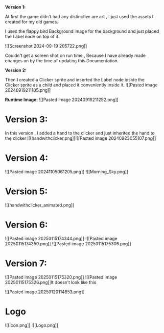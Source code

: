 **Version 1:**

At first the game didn't had any distinctive are art , I just used the assets I created for my old games.

I used the flappy bird Background image for the background and just placed the Label node on top of it.

![[Screenshot 2024-09-19 205722.png]]

Couldn't get  a screen shot on run time , Because I have already made changes on by the time of updating this Documentation.

**Version 2:**

  Then I created a Clicker sprite and inserted the Label node inside the Clicker sprite as a child and placed it conveniently inside it.
  ![[Pasted image 20240919211105.png]]

   **Runtime Image:**
   ![[Pasted image 20240919211252.png]]


# Version 3:
In this version , I added a hand to the clicker and just inherited the hand to the clicker
![[handwithclicker.png]]![[Pasted image 20240923055107.png]]


# Version 4:
   ![[Pasted image 20241105061205.png]]
   ![[Morning_Sky.png]]

# Version 5:
![[handwithclicker_animated.png]]


# Version 6:

![[Pasted image 20250115174344.png]]
![[Pasted image 20250115174350.png]]
![[Pasted image 20250115175306.png]]

# Version 7:
![[Pasted image 20250115175320.png]]
![[Pasted image 20250115175326.png]]It doesn't look like this


![[Pasted image 20250120114853.png]]


# Logo
![[Icon.png]]
![[Logo.png]]